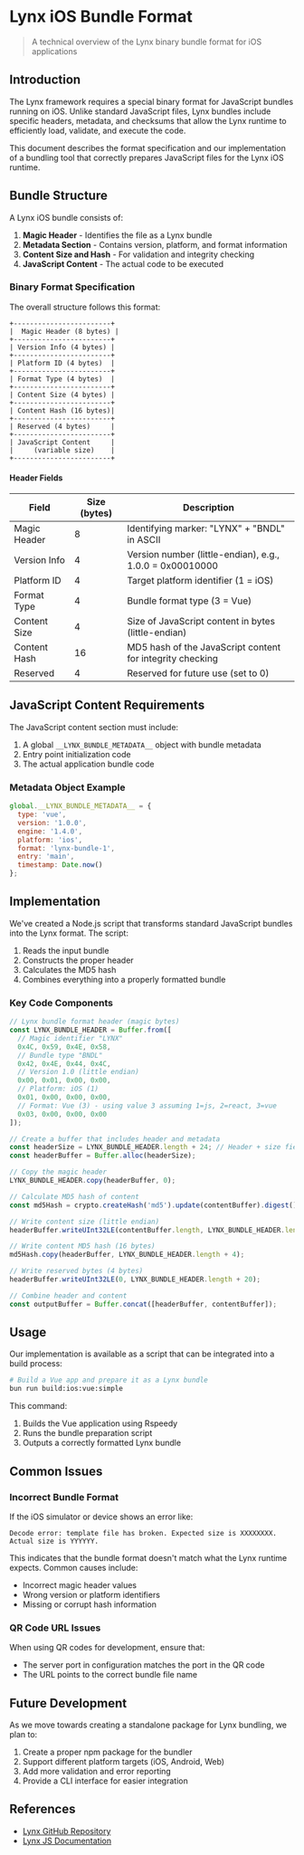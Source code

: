 # Lynx iOS Bundle Format

> A technical overview of the Lynx binary bundle format for iOS applications

## Introduction

The Lynx framework requires a special binary format for JavaScript bundles running on iOS. Unlike standard JavaScript files, Lynx bundles include specific headers, metadata, and checksums that allow the Lynx runtime to efficiently load, validate, and execute the code.

This document describes the format specification and our implementation of a bundling tool that correctly prepares JavaScript files for the Lynx iOS runtime.

## Bundle Structure

A Lynx iOS bundle consists of:

1. **Magic Header** - Identifies the file as a Lynx bundle
2. **Metadata Section** - Contains version, platform, and format information
3. **Content Size and Hash** - For validation and integrity checking
4. **JavaScript Content** - The actual code to be executed

### Binary Format Specification

The overall structure follows this format:

```
+------------------------+
|  Magic Header (8 bytes) |
+------------------------+
| Version Info (4 bytes) |
+------------------------+
| Platform ID (4 bytes)  |
+------------------------+
| Format Type (4 bytes)  |
+------------------------+
| Content Size (4 bytes) |
+------------------------+
| Content Hash (16 bytes)|
+------------------------+
| Reserved (4 bytes)     |
+------------------------+
| JavaScript Content     |
|     (variable size)    |
+------------------------+
```

#### Header Fields

| Field | Size (bytes) | Description |
|-------|--------------|-------------|
| Magic Header | 8 | Identifying marker: "LYNX" + "BNDL" in ASCII |
| Version Info | 4 | Version number (little-endian), e.g., 1.0.0 = 0x00010000 |
| Platform ID | 4 | Target platform identifier (1 = iOS) |
| Format Type | 4 | Bundle format type (3 = Vue) |
| Content Size | 4 | Size of JavaScript content in bytes (little-endian) |
| Content Hash | 16 | MD5 hash of the JavaScript content for integrity checking |
| Reserved | 4 | Reserved for future use (set to 0) |

## JavaScript Content Requirements

The JavaScript content section must include:

1. A global `__LYNX_BUNDLE_METADATA__` object with bundle metadata
2. Entry point initialization code
3. The actual application bundle code

### Metadata Object Example

```javascript
global.__LYNX_BUNDLE_METADATA__ = {
  type: 'vue',
  version: '1.0.0',
  engine: '1.4.0',
  platform: 'ios',
  format: 'lynx-bundle-1',
  entry: 'main',
  timestamp: Date.now()
};
```

## Implementation

We've created a Node.js script that transforms standard JavaScript bundles into the Lynx format. The script:

1. Reads the input bundle
2. Constructs the proper header
3. Calculates the MD5 hash
4. Combines everything into a properly formatted bundle

### Key Code Components

```javascript
// Lynx bundle format header (magic bytes)
const LYNX_BUNDLE_HEADER = Buffer.from([
  // Magic identifier "LYNX"
  0x4C, 0x59, 0x4E, 0x58,
  // Bundle type "BNDL"
  0x42, 0x4E, 0x44, 0x4C,
  // Version 1.0 (little endian)
  0x00, 0x01, 0x00, 0x00,
  // Platform: iOS (1)
  0x01, 0x00, 0x00, 0x00,
  // Format: Vue (3) - using value 3 assuming 1=js, 2=react, 3=vue
  0x03, 0x00, 0x00, 0x00
]);

// Create a buffer that includes header and metadata
const headerSize = LYNX_BUNDLE_HEADER.length + 24; // Header + size fields
const headerBuffer = Buffer.alloc(headerSize);

// Copy the magic header
LYNX_BUNDLE_HEADER.copy(headerBuffer, 0);

// Calculate MD5 hash of content
const md5Hash = crypto.createHash('md5').update(contentBuffer).digest();

// Write content size (little endian)
headerBuffer.writeUInt32LE(contentBuffer.length, LYNX_BUNDLE_HEADER.length);

// Write content MD5 hash (16 bytes)
md5Hash.copy(headerBuffer, LYNX_BUNDLE_HEADER.length + 4);

// Write reserved bytes (4 bytes)
headerBuffer.writeUInt32LE(0, LYNX_BUNDLE_HEADER.length + 20);

// Combine header and content
const outputBuffer = Buffer.concat([headerBuffer, contentBuffer]);
```

## Usage

Our implementation is available as a script that can be integrated into a build process:

```bash
# Build a Vue app and prepare it as a Lynx bundle
bun run build:ios:vue:simple
```

This command:
1. Builds the Vue application using Rspeedy
2. Runs the bundle preparation script
3. Outputs a correctly formatted Lynx bundle

## Common Issues

### Incorrect Bundle Format

If the iOS simulator or device shows an error like:

```
Decode error: template file has broken. Expected size is XXXXXXXX. Actual size is YYYYYY.
```

This indicates that the bundle format doesn't match what the Lynx runtime expects. Common causes include:

- Incorrect magic header values
- Wrong version or platform identifiers
- Missing or corrupt hash information

### QR Code URL Issues

When using QR codes for development, ensure that:
- The server port in configuration matches the port in the QR code
- The URL points to the correct bundle file name

## Future Development

As we move towards creating a standalone package for Lynx bundling, we plan to:

1. Create a proper npm package for the bundler
2. Support different platform targets (iOS, Android, Web)
3. Add more validation and error reporting
4. Provide a CLI interface for easier integration

## References

- [Lynx GitHub Repository](https://github.com/lynx-family/lynx-stack)
- [Lynx JS Documentation](https://lynxjs.org/) 
